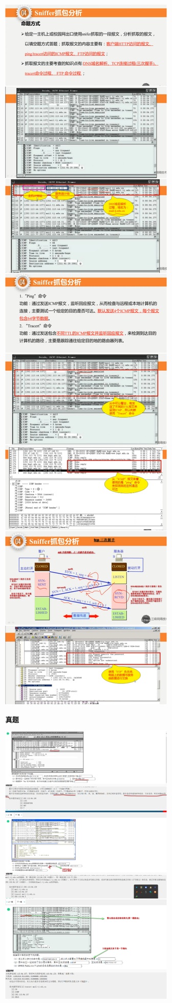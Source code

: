 ![](./src/2023-09-19_083244.png)
![](./src/2023-09-19_083425.png)
![](./src/2023-09-19_083652.png)
![](./src/2023-09-19_083706.png)
![](./src/2023-09-19_083832.png)
![](./src/2023-09-19_083851.png)
![](./src/2023-09-19_084741.png)
![](./src/2023-09-19_090324.png)
## 真题
![](./src/2023-09-19_092729.png)
![](./src/2023-09-19_094518.png)
![](./src/2023-09-19_111321.png)
